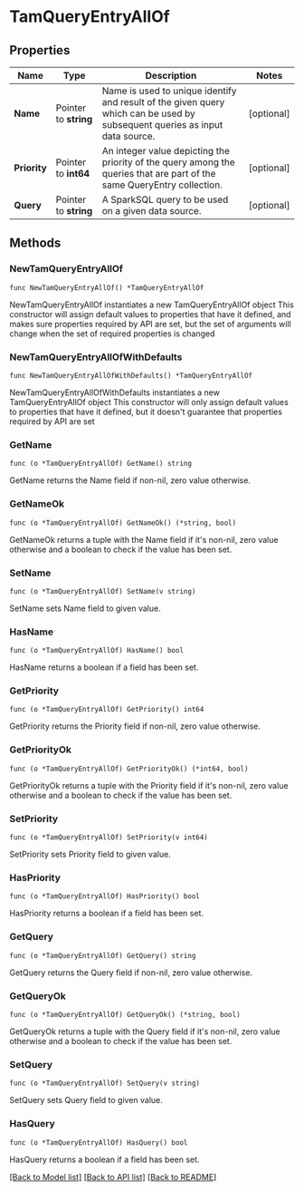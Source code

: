 # TamQueryEntryAllOf

## Properties

Name | Type | Description | Notes
------------ | ------------- | ------------- | -------------
**Name** | Pointer to **string** | Name is used to unique identify and result of the given query which can be used by subsequent queries as input data source. | [optional] 
**Priority** | Pointer to **int64** | An integer value depicting the priority of the query among the queries that are part of the same QueryEntry collection. | [optional] 
**Query** | Pointer to **string** | A SparkSQL query to be used on a given data source. | [optional] 

## Methods

### NewTamQueryEntryAllOf

`func NewTamQueryEntryAllOf() *TamQueryEntryAllOf`

NewTamQueryEntryAllOf instantiates a new TamQueryEntryAllOf object
This constructor will assign default values to properties that have it defined,
and makes sure properties required by API are set, but the set of arguments
will change when the set of required properties is changed

### NewTamQueryEntryAllOfWithDefaults

`func NewTamQueryEntryAllOfWithDefaults() *TamQueryEntryAllOf`

NewTamQueryEntryAllOfWithDefaults instantiates a new TamQueryEntryAllOf object
This constructor will only assign default values to properties that have it defined,
but it doesn't guarantee that properties required by API are set

### GetName

`func (o *TamQueryEntryAllOf) GetName() string`

GetName returns the Name field if non-nil, zero value otherwise.

### GetNameOk

`func (o *TamQueryEntryAllOf) GetNameOk() (*string, bool)`

GetNameOk returns a tuple with the Name field if it's non-nil, zero value otherwise
and a boolean to check if the value has been set.

### SetName

`func (o *TamQueryEntryAllOf) SetName(v string)`

SetName sets Name field to given value.

### HasName

`func (o *TamQueryEntryAllOf) HasName() bool`

HasName returns a boolean if a field has been set.

### GetPriority

`func (o *TamQueryEntryAllOf) GetPriority() int64`

GetPriority returns the Priority field if non-nil, zero value otherwise.

### GetPriorityOk

`func (o *TamQueryEntryAllOf) GetPriorityOk() (*int64, bool)`

GetPriorityOk returns a tuple with the Priority field if it's non-nil, zero value otherwise
and a boolean to check if the value has been set.

### SetPriority

`func (o *TamQueryEntryAllOf) SetPriority(v int64)`

SetPriority sets Priority field to given value.

### HasPriority

`func (o *TamQueryEntryAllOf) HasPriority() bool`

HasPriority returns a boolean if a field has been set.

### GetQuery

`func (o *TamQueryEntryAllOf) GetQuery() string`

GetQuery returns the Query field if non-nil, zero value otherwise.

### GetQueryOk

`func (o *TamQueryEntryAllOf) GetQueryOk() (*string, bool)`

GetQueryOk returns a tuple with the Query field if it's non-nil, zero value otherwise
and a boolean to check if the value has been set.

### SetQuery

`func (o *TamQueryEntryAllOf) SetQuery(v string)`

SetQuery sets Query field to given value.

### HasQuery

`func (o *TamQueryEntryAllOf) HasQuery() bool`

HasQuery returns a boolean if a field has been set.


[[Back to Model list]](../README.md#documentation-for-models) [[Back to API list]](../README.md#documentation-for-api-endpoints) [[Back to README]](../README.md)


